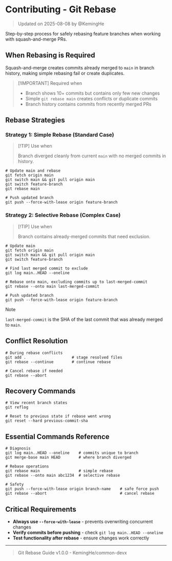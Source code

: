 # Contributing - Git Rebase

> Updated on 2025-08-08 by @KemingHe

Step-by-step process for safely rebasing feature branches when working with squash-and-merge PRs.

## When Rebasing is Required

Squash-and-merge creates commits already merged to `main` in branch history, making simple rebasing fail or create duplicates.

> [!IMPORTANT] Required when
>
> - Branch shows 10+ commits but contains only few new changes
> - Simple `git rebase main` creates conflicts or duplicate commits
> - Branch history contains commits from recently merged PRs

## Rebase Strategies

### Strategy 1: Simple Rebase (Standard Case)

> [!TIP] Use when
>
> Branch diverged cleanly from current `main` with no merged commits in history.

```shell
# Update main and rebase
git fetch origin main
git switch main && git pull origin main
git switch feature-branch
git rebase main

# Push updated branch
git push --force-with-lease origin feature-branch
```

### Strategy 2: Selective Rebase (Complex Case)

> [!TIP] Use when
>
> Branch contains already-merged commits that need exclusion.

```shell
# Update main
git fetch origin main
git switch main && git pull origin main
git switch feature-branch

# Find last merged commit to exclude
git log main..HEAD --oneline

# Rebase onto main, excluding commits up to last-merged-commit
git rebase --onto main last-merged-commit

# Push updated branch
git push --force-with-lease origin feature-branch
```

> [!NOTE]
>
> `last-merged-commit` is the SHA of the last commit that was already merged to `main`.

## Conflict Resolution

```shell
# During rebase conflicts
git add .                    # stage resolved files
git rebase --continue        # continue rebase

# Cancel rebase if needed
git rebase --abort
```

## Recovery Commands

```shell
# View recent branch states
git reflog

# Reset to previous state if rebase went wrong
git reset --hard previous-commit-sha
```

## Essential Commands Reference

```shell
# Diagnosis
git log main..HEAD --oneline    # commits unique to branch
git merge-base main HEAD        # where branch diverged

# Rebase operations
git rebase main                 # simple rebase
git rebase --onto main abc1234  # selective rebase

# Safety
git push --force-with-lease origin branch-name    # safe force push
git rebase --abort                                # cancel rebase
```

## Critical Requirements

- **Always use `--force-with-lease`** - prevents overwriting concurrent changes
- **Verify commits before pushing** - check `git log main..HEAD --oneline`
- **Test functionality after rebase** - ensure changes work correctly

---

> Git Rebase Guide v1.0.0 - KemingHe/common-devx
